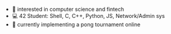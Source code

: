 - 👀 interested in computer science and fintech
- 💻 42 Student: Shell, C, C++, Python, JS, Network/Admin sys
- 🌱 currently implementing a pong tournament online

<!---
kellycious/kellycious is a ✨ special ✨ repository because its `README.md` (this file) appears on your GitHub profile.
You can click the Preview link to take a look at your changes.
--->
